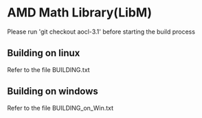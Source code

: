 # AMD Math Library(LibM)

Please run 'git checkout aocl-3.1' before starting the build process

## Building on linux
Refer to the file BUILDING.txt

## Building on windows
Refer to the file BUILDING_on_Win.txt
